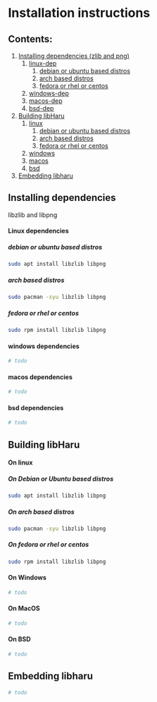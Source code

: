 # Installation instructions

## Contents:

1. [Installing dependencies (zlib and png)](#installing-dependencies)
    1. [linux-dep](#linux-dependencies)
        1. [debian or ubuntu based distros](#debian-or-ubuntu-based-distros)
        2. [arch based distros](#arch-based-distros)
        3. [fedora or rhel or centos](#fedora-or-rhel-or-centos)
    2. [windows-dep](#windows-dependencies)
    3. [macos-dep](#macos-dependencies)
    4. [bsd-dep](#bsd-dependencies)
2. [Building libHaru](#building-libharu)
    1. [linux](#on-linux)
        1. [debian or ubuntu based distros](#on-debian-or-ubuntu-based-distros)
        2. [arch based distros](#on-arch-based-distros)
        3. [fedora or rhel or centos](#or-fedora-or-rhel-or-centos)
    2. [windows](#on-windows)
    3. [macos](#on-macos)
    4. [bsd](#on-bsd)
3. [Embedding libharu](#embedding-libharu)

## Installing dependencies
libzlib and libpng

#### Linux dependencies

##### debian or ubuntu based distros
```sh
sudo apt install libzlib libpng
```

##### arch based distros
```sh
sudo pacman -syu libzlib libpng
```

##### fedora or rhel or centos
```sh
sudo rpm install libzlib libpng
```

#### windows dependencies

```sh
# todo
```

#### macos dependencies

```sh
# todo
```

#### bsd dependencies
```sh
# todo
```

## Building libHaru

#### On linux

##### On Debian or Ubuntu based distros
```sh
sudo apt install libzlib libpng
```

##### On arch based distros
```sh
sudo pacman -syu libzlib libpng
```

##### On fedora or rhel or centos
```sh
sudo rpm install libzlib libpng
```

#### On Windows

```sh
# todo
```

#### On MacOS

```sh
# todo
```

#### On BSD 
```sh
# todo
```

## Embedding libharu

```sh
# todo
```



